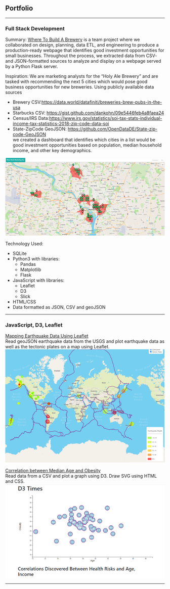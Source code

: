 ## Portfolio

---

### Full Stack Development 

Summary: 
[Where To Build A Brewery](/https://github.com/jennneth/brewery_location_recommendation/) is a team project where we collaborated on design, planning, data ETL, and engineering to produce a production-ready webpage that identifies good investment opportunities for small businesses. Throughout the process, we extracted data from CSV- and JSON-formatted sources to analyze and display on a webpage served by a Python Flask server.

Inspiration:
We are marketing analysts for the “Holy Ale Brewery” and are tasked with recommending the next 5 cities which would pose good business opportunities for new breweries. Using publicly available data sources<br>
  * Brewery CSV:https://data.world/datafiniti/breweries-brew-pubs-in-the-usa <br>
  * Starbucks CSV: https://gist.github.com/dankohn/09e5446feb4a8faea24 <br>
  * Census/IRS Data:https://www.irs.gov/statistics/soi-tax-stats-individual-income-tax-statistics-2018-zip-code-data-soi <br>
  * State-ZipCode GeoJSON: https://github.com/OpenDataDE/State-zip-code-GeoJSON <br>
we created a dashboard that identifies which cities in a list would be good investment opportunities based on population, median household income, and other key demographics. <br>
<img src="images/BB_map_thumb.png?raw=true"/>

Technology Used:
* SQLite
* Python3 with libraries:
  * Pandas
  * Matplotlib
  * Flask
* JavaScript with libraries:
  * Leaflet
  * D3
  * Slick
* HTML/CSS
* Data formatted as JSON, CSV and geoJSON
 
---

### JavaScript, D3, Leaflet

[Mapping Earthquake Data Using Leaflet](http://github.com/jennneth/leaflet-challenge) <br>
Read geoJSON earthquake data from the USGS and plot earthquake data as well as the tectonic plates on a map using Leaflet.
<img src="images/earthquake_map_thumb.png?raw=true"/>

[Correlation between Median Age and Obesity](http://github.com/jennneth/d3-challenge) <br>
Read data from a CSV and plot a graph using D3. Draw SVG using HTML and CSS.
<img src="images/D3_thumb.png?raw=true"/>


---



